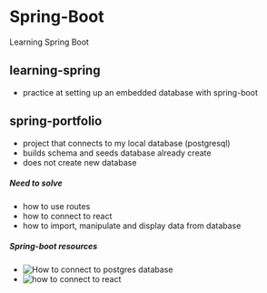 # Spring-Boot

Learning Spring Boot

## learning-spring

- practice at setting up an embedded database with spring-boot

## spring-portfolio

- project that connects to my local database (postgresql)
- builds schema and seeds database already create
- does not create new database

##### Need to solve

- how to use routes
- how to connect to react
- how to import, manipulate and display data from database

##### Spring-boot resources

- ![How to connect to postgres database](https://zetcode.com/springboot/postgresql/)
- ![how to connect to react](https://spring.io/guides/tutorials/react-and-spring-data-rest/)
